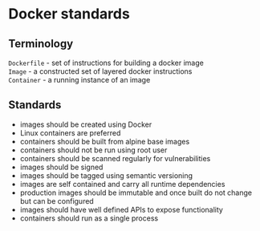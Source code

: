 # Docker standards

## Terminology
`Dockerfile` - set of instructions for building a docker image  
`Image` - a constructed set of layered docker instructions  
`Container` - a running instance of an image

## Standards
- images should be created using Docker
- Linux containers are preferred
- containers should be built from alpine base images
- containers should not be run using root user
- containers should be scanned regularly for vulnerabilities
- images should be signed
- images should be tagged using semantic versioning
- images are self contained and carry all runtime dependencies
- production images should be immutable and once built do not change but can be configured
- images should have well defined APIs to expose functionality
- containers should run as a single process 
